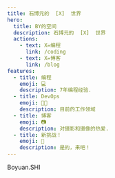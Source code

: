 ```yaml
---
title: 石博元的  [X]  世界
hero:
  title: BY的空间
  description: 石博元的  [X]  世界
  actions:
    - text: X=编程
      link: /coding
    - text: X=博客
      link: /blog
features:
  - title: 编程
    emoji: 💻
    description: 7年编程经验.
  - title: DevOps
    emoji: 👨‍💻
    description: 目前的工作领域
  - title: 博客
    emoji: 📷
    description: 对摄影和摄像的热爱.
  - title: 新挑战！
    emoji: 🚀
    description: 是的，来吧！
---
```


Boyuan.SHI